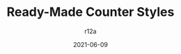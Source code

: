 ---
author: r12a
date: 2021-06-09
layout: post.njk
publisher: w3c
tags:
  - css
  - localization
target_url: https://www.w3.org/TR/2021/NOTE-predefined-counter-styles-20210609/
title: Ready-Made Counter Styles
---